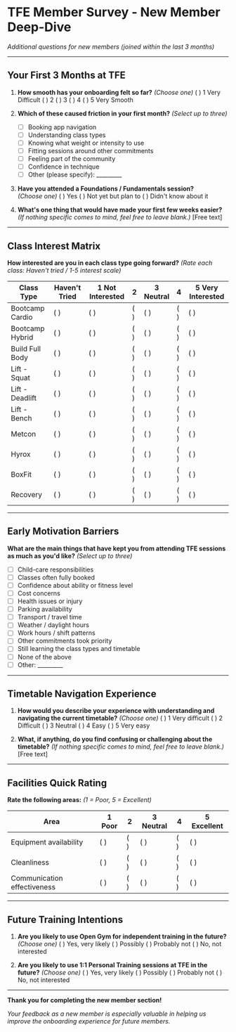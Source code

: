# TFE Member Survey - New Member Deep-Dive

*Additional questions for new members (joined within the last 3 months)*

---

## Your First 3 Months at TFE

1. **How smooth has your onboarding felt so far?** 
_(Choose one)_
   ( ) 1 Very Difficult 
   ( ) 2 
   ( ) 3 
   ( ) 4 
   ( ) 5 Very Smooth  

2. **Which of these caused friction in your first month?**
_(Select up to three)_
   - [ ] Booking app navigation  
   - [ ] Understanding class types  
   - [ ] Knowing what weight or intensity to use  
   - [ ] Fitting sessions around other commitments  
   - [ ] Feeling part of the community  
   - [ ] Confidence in technique  
   - [ ] Other (please specify): _________  

3. **Have you attended a Foundations / Fundamentals session?**  
_(Choose one)_
   ( ) Yes
   ( ) Not yet but plan to
   ( ) Didn't know about it  

4. **What's one thing that would have made your first few weeks easier?**
_(If nothing specific comes to mind, feel free to leave blank.)_
   [Free text]

---

## Class Interest Matrix

**How interested are you in each class type going forward?**
_(Rate each class: Haven't tried / 1-5 interest scale)_

| Class Type | Haven't Tried | 1 Not Interested | 2 | 3 Neutral | 4 | 5 Very Interested |
|------------|---------------|------------------|---|-----------|---|-------------------|
| Bootcamp Cardio | ( ) | ( ) | ( ) | ( ) | ( ) | ( ) |
| Bootcamp Hybrid | ( ) | ( ) | ( ) | ( ) | ( ) | ( ) |
| Build Full Body | ( ) | ( ) | ( ) | ( ) | ( ) | ( ) |
| Lift - Squat | ( ) | ( ) | ( ) | ( ) | ( ) | ( ) |
| Lift - Deadlift | ( ) | ( ) | ( ) | ( ) | ( ) | ( ) |
| Lift - Bench | ( ) | ( ) | ( ) | ( ) | ( ) | ( ) |
| Metcon | ( ) | ( ) | ( ) | ( ) | ( ) | ( ) |
| Hyrox | ( ) | ( ) | ( ) | ( ) | ( ) | ( ) |
| BoxFit | ( ) | ( ) | ( ) | ( ) | ( ) | ( ) |
| Recovery | ( ) | ( ) | ( ) | ( ) | ( ) | ( ) |

---

## Early Motivation Barriers

**What are the main things that have kept you from attending TFE sessions as much as you'd like?**
_(Select up to three)_
   - [ ] Child-care responsibilities  
   - [ ] Classes often fully booked  
   - [ ] Confidence about ability or fitness level  
   - [ ] Cost concerns
   - [ ] Health issues or injury  
   - [ ] Parking availability  
   - [ ] Transport / travel time  
   - [ ] Weather / daylight hours  
   - [ ] Work hours / shift patterns  
   - [ ] Other commitments took priority  
   - [ ] Still learning the class types and timetable
   - [ ] None of the above  
   - [ ] Other: _________  

---

## Timetable Navigation Experience

1. **How would you describe your experience with understanding and navigating the current timetable?**
_(Choose one)_ 
   ( ) 1 Very difficult
   ( ) 2 Difficult
   ( ) 3 Neutral
   ( ) 4 Easy
   ( ) 5 Very easy

2. **What, if anything, do you find confusing or challenging about the timetable?**
_(If nothing specific comes to mind, feel free to leave blank.)_
   [Free text]

---

## Facilities Quick Rating

**Rate the following areas:** _(1 = Poor, 5 = Excellent)_

| Area | 1 Poor | 2 | 3 Neutral | 4 | 5 Excellent |
|------|--------|---|-----------|---|-------------|
| Equipment availability | ( ) | ( ) | ( ) | ( ) | ( ) |
| Cleanliness | ( ) | ( ) | ( ) | ( ) | ( ) |
| Communication effectiveness | ( ) | ( ) | ( ) | ( ) | ( ) |

---

## Future Training Intentions

1. **Are you likely to use Open Gym for independent training in the future?**
_(Choose one)_ 
   ( ) Yes, very likely
   ( ) Possibly
   ( ) Probably not
   ( ) No, not interested

2. **Are you likely to use 1:1 Personal Training sessions at TFE in the future?**
_(Choose one)_ 
   ( ) Yes, very likely
   ( ) Possibly
   ( ) Probably not
   ( ) No, not interested

---

**Thank you for completing the new member section!**

*Your feedback as a new member is especially valuable in helping us improve the onboarding experience for future members.*
